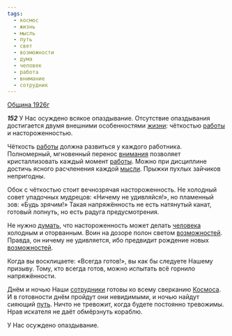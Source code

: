 ```yaml
---
tags:
  - космос
  - жизнь
  - мысль
  - путь
  - свет
  - возможности
  - дума
  - человек
  - работа
  - внимание
  - сотрудник
---
```


[Община 1926г](/agni/1926)

___152___
У Нас осуждено всякое опаздывание. Отсутствие опаздывания достигается двумя внешними особенностями [жизни](/tag/#жизнь): чёткостью [работы](/tag/#работа) и настороженностью.   

Чёткость [работы](/tag/#работа) должна развиться у каждого работника. Полномерный, мгновенный перенос [внимания](/tag/#внимание) позволяет кристаллизовать каждый момент [работы](/tag/#работа). Можно при дисциплине достичь ясного расчленения каждой [мысли](/tag/#мысль). Прыжки пухлых зайчиков непригодны.   

Обок с чёткостью стоит вечнозрячая настороженность. Не холодный совет упадочных мудрецов: «Ничему не удивляйся!», но пламенный зов: «Будь зрячим!» Такая напряжённость не есть натянутый канат, готовый лопнуть, но есть радуга предусмотрения.   

Не нужно [думать](/tag/#дума), что настороженность может делать [человека](/tag/#человек) холодным и оторванным. Воин на дозоре полон светом [возможностей](/tag/#возможности). Правда, он ничему не удивляется, ибо предвидит рождение новых [возможностей](/tag/#возможности).   

Когда вы восклицаете: «Всегда готов!», вы как бы следуете Нашему призыву. Тому, кто всегда готов, можно испытать всё горнило напряжённости.   

Днём и ночью Наши [сотрудники](/tag/#сотрудник) готовы ко всему сверканию [Космоса](/tag/#космос). И в готовности днём пройдут они невидимыми, и ночью найдут сияющий [путь](/tag/#путь). Ничто не тревожит, когда будете постоянно тревожимы. Нрав искателя не даёт обмёрзнуть кораблю.   

У Нас осуждено опаздывание.   

